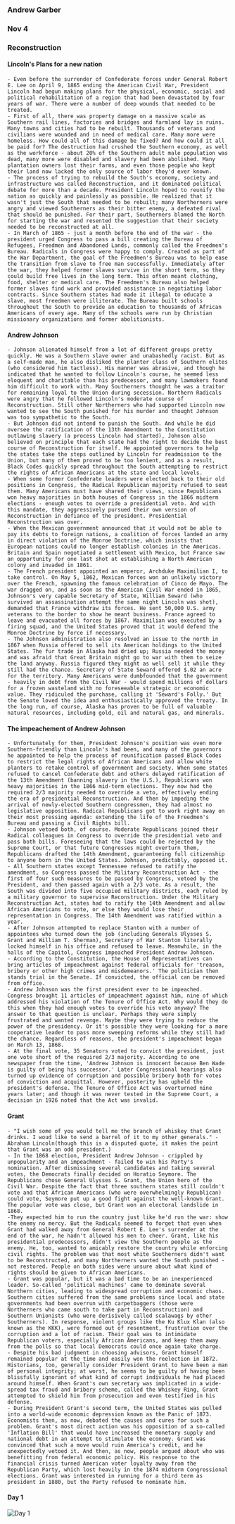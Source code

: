 ### Andrew Garber
### Nov 4
### Reconstruction

#### Lincoln's Plans for a new nation
    - Even before the surrender of Confederate forces under General Robert E. Lee on April 9, 1865 ending the American Civil War, President Lincoln had begun making plans for the physical, economic, social and political rehabilitation of a region that had been devastated by four years of war. There were a number of deep wounds that needed to be treated.
    - First of all, there was property damage on a massive scale as Southern rail lines, factories and bridges and farmland lay in ruins. Many towns and cities had to be rebuilt. Thousands of veterans and civilians were wounded and in need of medical care. Many more were homeless. How could all of this damage be fixed? And how could it all be paid for? The destruction had crushed the Southern economy, as well as the workforce - about 20% of the Southern adult male population was dead, many more were disabled and slavery had been abolished. Many plantation owners lost their farms, and even those people who kept their land now lacked the only source of labor they'd ever known.
    - The process of trying to rebuild the South's economy, society and infrastructure was called Reconstruction, and it dominated political debate for more than a decade. President Lincoln hoped to reunify the nation as quickly and painlessly as possible. He realized that it wasn't just the South that needed to be rebuilt; many Northerners were angry and viewed Southerners as their bitter enemy, a defeated rival that should be punished. For their part, Southerners blamed the North for starting the war and resented the suggestion that their society needed to be reconstructed at all.   
    - In March of 1865 - just a month before the end of the war - the president urged Congress to pass a bill creating the Bureau of Refugees, Freedmen and Abandoned Lands, commonly called the Freedmen's Bureau. Radicals in Congress were happy to comply. Created as part of the War Department, the goal of the Freedmen's Bureau was to help ease the transition from slave to free man successfully. Immediately after the war, they helped former slaves survive in the short term, so they could build free lives in the long term. This often meant clothing, food, shelter or medical care. The Freedmen's Bureau also helped former slaves find work and provided assistance in negotiating labor contracts. Since Southern states had made it illegal to educate a slave, most freedmen were illiterate. The Bureau built schools throughout the South to provide an education to thousands of African Americans of every age. Many of the schools were run by Christian missionary organizations and former abolitionists.

#### Andrew Johnson
    - Johnson alienated himself from a lot of different groups pretty quickly. He was a Southern slave owner and unabashedly racist. But as a self-made man, he also disliked the planter class of Southern elites (who considered him tactless). His manner was abrasive, and though he indicated that he wanted to follow Lincoln's course, he seemed less eloquent and charitable than his predecessor, and many lawmakers found him difficult to work with. Many Southerners thought he was a traitor for remaining loyal to the Union during secession. Northern Radicals were angry that he followed Lincoln's moderate course of Reconstruction. Still other Northerners who had supported Lincoln now wanted to see the South punished for his murder and thought Johnson was too sympathetic to the South.
    - But Johnson did not intend to punish the South. And while he did oversee the ratification of the 13th Amendment to the Constitution outlawing slavery (a process Lincoln had started), Johnson also believed on principle that each state had the right to decide the best course of Reconstruction for itself. He appointed governors to help the states take the steps outlined by Lincoln for readmission to the Union, but many of them proved to be too lenient, and as a result, Black Codes quickly spread throughout the South attempting to restrict the rights of African Americans at the state and local levels.
    - When some former Confederate leaders were elected back to their old positions in Congress, the Radical Republican majority refused to seat them. Many Americans must have shared their views, since Republicans won heavy majorities in both houses of Congress in the 1866 midterm elections - enough votes to override a presidential veto. And with this mandate, they aggressively pursued their own version of Reconstruction in defiance of the president. Presidential Reconstruction was over.
    - When the Mexican government announced that it would not be able to pay its debts to foreign nations, a coalition of forces landed an army in direct violation of the Monroe Doctrine, which insists that European nations could no longer establish colonies in the Americas. Britain and Spain negotiated a settlement with Mexico, but France saw an opportunity for one last shot at establishing a North American colony and invaded in 1861.
    - The French president appointed an emperor, Archduke Maximilian I, to take control. On May 5, 1862, Mexican forces won an unlikely victory over the French, spawning the famous celebration of Cinco de Mayo. The war dragged on, and as soon as the American Civil War ended in 1865, Johnson's very capable Secretary of State, William Seward (who survived an assassination attempt the same night Lincoln was shot), demanded that France withdraw its forces. He sent 50,000 U.S. army veterans to the border to show he meant business. France agreed to leave and evacuated all forces by 1867. Maximilian was executed by a firing squad, and the United States proved that it would defend the Monroe Doctrine by force if necessary.
    - The Johnson administration also resolved an issue to the north in 1867 when Russia offered to sell its American holdings to the United States. The fur trade in Alaska had dried up; Russia needed the money and was afraid that Great Britain might go to war with them to seize the land anyway. Russia figured they might as well sell it while they still had the chance. Secretary of State Seward offered $.02 an acre for the territory. Many Americans were dumbfounded that the government - heavily in debt from the Civil War - would spend millions of dollars for a frozen wasteland with no foreseeable strategic or economic value. They ridiculed the purchase, calling it 'Seward's Folly.' But the Senate loved the idea and enthusiastically approved the treaty. In the long run, of course, Alaska has proven to be full of valuable natural resources, including gold, oil and natural gas, and minerals.

#### The impeachement of Andrew Johnson
    - Unfortunately for them, President Johnson's position was even more Southern-friendly than Lincoln's had been, and many of the governors he appointed to help the process of reunification passed Black Codes to restrict the legal rights of African Americans and allow white planters to retake control of government and society. When some states refused to cancel Confederate debt and others delayed ratification of the 13th Amendment (banning slavery in the U.S.), Republicans won heavy majorities in the 1866 mid-term elections. They now had the required 2/3 majority needed to override a veto, effectively ending the era of presidential Reconstruction. And then by impeding the arrival of newly-elected Southern congressmen, they had almost no legislative opposition. Radical Republicans got to work right away on their most pressing agenda: extending the life of the Freedmen's Bureau and passing a Civil Rights bill.
    - Johnson vetoed both, of course. Moderate Republicans joined their Radical colleagues in Congress to override the presidential veto and pass both bills. Foreseeing that the laws could be rejected by the Supreme Court, or that future Congresses might overturn them, Republicans drafted the 14th Amendment, guaranteeing full citizenship to anyone born in the United States. Johnson, predictably, opposed it.
    - All Southern states except Tennessee refused to ratify the amendment, so Congress passed the Military Reconstruction Act - the first of four such measures to be passed by Congress, vetoed by the President, and then passed again with a 2/3 vote. As a result, the South was divided into five occupied military districts, each ruled by a military governor to supervise Reconstruction. Under the Military Reconstruction Act, states had to ratify the 14th Amendment and allow African Americans to vote, or else they would lose their representation in Congress. The 14th Amendment was ratified within a year.
    - After Johnson attempted to replace Stanton with a number of appointees who turned down the job (including Generals Ulysses S. Grant and William T. Sherman), Secretary of War Stanton literally locked himself in his office and refused to leave. Meanwhile, in the halls of the Capitol, Congress impeached President Andrew Johnson.
    - According to the Constitution, the House of Representatives can bring articles of impeachment against federal officials for 'treason, bribery or other high crimes and misdemeanors.' The politician then stands trial in the Senate. If convicted, the official can be removed from office.
    - Andrew Johnson was the first president ever to be impeached. Congress brought 11 articles of impeachment against him, nine of which addressed his violation of the Tenure of Office Act. Why would they do this when they had enough votes to override his veto anyway? The answer to that question is unclear. Perhaps they were simply frustrated and wanted revenge. Maybe they were trying to reduce the power of the presidency. Or it's possible they were looking for a more cooperative leader to pass more sweeping reforms while they still had the chance. Regardless of reasons, the president's impeachment began on March 13, 1868.
    - At the final vote, 35 Senators voted to convict the president, just one vote short of the required 2/3 majority. According to one newspaper from the time, 'Andrew Johnson is innocent because Ben Wade is guilty of being his successor.' Later Congressional hearings also turned up evidence of corruption and possible bribery both for votes of conviction and acquittal. However, posterity has upheld the president's defense. The Tenure of Office Act was overturned nine years later; and though it was never tested in the Supreme Court, a decision in 1926 noted that the Act was invalid.

#### Grant
    - "I wish some of you would tell me the branch of whiskey that Grant drinks. I woud like to send a barrel of it to my other generals." - Abraham Lincoln(though this is a disputed quote, it makes the point that Grant was an odd president.)
    - In the 1868 election, President Andrew Johnson - crippled by unpopularity and an impeachment - failed to win his Party's nomination. After dismissing several candidates and taking several votes, the Democrats finally decided on Horatio Seymore. The Republicans chose General Ulysses S. Grant, the Union hero of the Civil War. Despite the fact that three southern states still couldn't vote and that African Americans (who were overwhelmingly Republican) could vote, Seymore put up a good fight against the well-known Grant. The popular vote was close, but Grant won an electoral landslide in 1868.
    -They expected him to run the country just like he'd run the war: show the enemy no mercy. But the Radicals seemed to forget that even when Grant had walked away from General Robert E. Lee's surrender at the end of the war, he hadn't allowed his men to cheer. Grant, like his presidential predecessors, didn't view the Southern people as the enemy. He, too, wanted to amicably restore the country while enforcing civil rights. The problem was that most white Southerners didn't want to be Reconstructed, and many Northerners wanted the South punished - not restored. People on both sides were unsure about what kind of rights should be given to African Americans.
    - Grant was popular, but it was a bad time to be an inexperienced leader. So-called 'political machines' came to dominate several Northern cities, leading to widespread corruption and economic chaos. Southern cities suffered from the same problems since local and state governments had been overrun with carpetbaggers (those were Northerners who came south to take part in Reconstruction) and Southern Unionists (who were derisively called scalawags by other Southerners). In response, violent groups like the Ku Klux Klan (also known as the KKK), were formed out of resentment, frustration over the corruption and a lot of racism. Their goal was to intimidate Republican voters, especially African Americans, and keep them away from the polls so that local Democrats could once again take charge. 
    - Despite his bad judgment in choosing advisors, Grant himself remained popular at the time and easily won the reelection in 1872. Historians, too, generally consider President Grant to have been a man of personal integrity; at worst, he seems to be guilty of having been blissfully ignorant of what kind of corrupt individuals he had placed around himself. When Grant's own secretary was implicated in a wide-spread tax fraud and bribery scheme, called the Whiskey Ring, Grant attempted to shield him from prosecution and even testified in his defense.
    - During President Grant's second term, the United States was pulled into a world-wide economic depression known as the Panic of 1873. Economists then, as now, debated the causes and cures for such a problem. Grant's most direct action was his opposition of a so-called 'Inflation Bill' that would have increased the monetary supply and national debt in an attempt to stimulate the economy. Grant was convinced that such a move would ruin America's credit, and he unexpectedly vetoed it. And then, as now, people argued about who was benefitting from federal economic policy. His response to the financial crisis turned American voter loyalty away from the Republican Party, which lost heavily in the 1874 midterm Congressional elections. Grant was interested in running for a third term as president in 1880, but the Party refused to nominate him.
#### Day 1
![Day 1](Media/reconstruction.png)